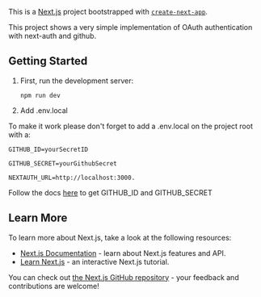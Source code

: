 This is a [Next.js](https://nextjs.org/) project bootstrapped with [`create-next-app`](https://github.com/vercel/next.js/tree/canary/packages/create-next-app). 

This project shows a very simple implementation of OAuth authentication with next-auth and github. 



## Getting Started

1. First, run the development server:

    ``npm run dev``

2. Add .env.local

To make it work please don't forget to add a .env.local on the project root with a:

``GITHUB_ID=yourSecretID``

``GITHUB_SECRET=yourGithubSecret``

``NEXTAUTH_URL=http://localhost:3000.``

Follow the docs [here](https://docs.github.com/en/developers/apps/building-oauth-apps/creating-an-oauth-app) to get GITHUB_ID and GITHUB_SECRET

## Learn More

To learn more about Next.js, take a look at the following resources:

- [Next.js Documentation](https://nextjs.org/docs) - learn about Next.js features and API.
- [Learn Next.js](https://nextjs.org/learn) - an interactive Next.js tutorial.

You can check out [the Next.js GitHub repository](https://github.com/vercel/next.js/) - your feedback and contributions are welcome!


